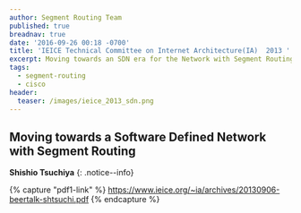 ```yaml
---
author: Segment Routing Team
published: true
breadnav: true
date: '2016-09-26 00:18 -0700'
title: 'IEICE Technical Committee on Internet Architecture(IA)  2013 '
excerpt: Moving towards an SDN era for the Network with Segment Routing
tags:
  - segment-routing
  - cisco
header:
  teaser: /images/ieice_2013_sdn.png
---
```


## Moving towards a Software Defined Network with Segment Routing

**Shishio Tsuchiya**
{: .notice--info}  

{% capture "pdf1-link" %}
https://www.ieice.org/~ia/archives/20130906-beertalk-shtsuchi.pdf
{% endcapture %}

<div id="pdf1"></div>
<script>
        PDFObject.embed("{{ pdf1-link }}",
                        "#pdf1",
                        {height: "500px"});
</script>
